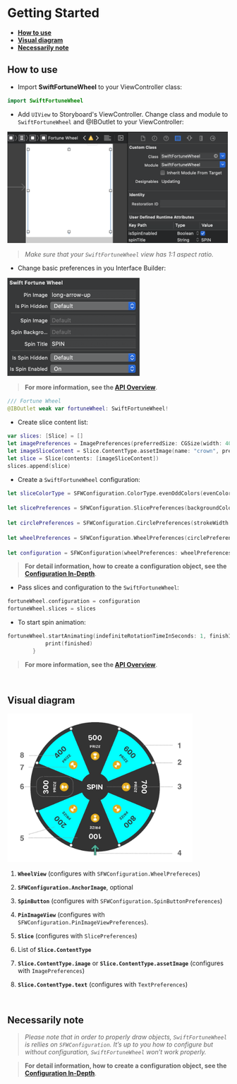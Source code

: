 # Getting Started
- [**How to use**](#how—to-use)
- [**Visual diagram**](#visual—diagram)
- [**Necessarily note**](#necessarily—note)

## How to use

- Import **SwiftFortuneWheel** to your ViewController class:

``` Swift
import SwiftFortuneWheel
```

- Add `UIView` to Storyboard's ViewController. Change class and module to `SwiftFortuneWheel` and @IBOutlet to your ViewController:

<img src="../Images/storyboard.png" width="500"/>

> _Make sure that your `SwiftFortuneWheel` view has 1:1 aspect ratio._

- Change basic preferences in you Interface Builder:


<img src="../Images/ibpreferences.png" width="300"/>

> **For more information, see the [API Overview](API_Overview.md)**.

``` Swift
/// Fortune Wheel
@IBOutlet weak var fortuneWheel: SwiftFortuneWheel!
```

- Create slice content list:

``` Swift
var slices: [Slice] = []
let imagePreferences = ImagePreferences(preferredSize: CGSize(width: 40, height: 40), verticalOffset: 40)
let imageSliceContent = Slice.ContentType.assetImage(name: "crown", preferenes: imagePreferences)
let slice = Slice(contents: [imageSliceContent])
slices.append(slice)
```

- Create a `SwiftFortuneWheel` configuration:


``` Swift
let sliceColorType = SFWConfiguration.ColorType.evenOddColors(evenColor: .black, oddColor: .cyan)

let slicePreferences = SFWConfiguration.SlicePreferences(backgroundColorType: sliceColorType, strokeWidth: 1, strokeColor: .black)

let circlePreferences = SFWConfiguration.CirclePreferences(strokeWidth: 10, strokeColor: .black)

let wheelPreferences = SFWConfiguration.WheelPreferences(circlePreferences: circlePreferences, slicePreferences: slicePreferences, startPosition: .bottom)

let configuration = SFWConfiguration(wheelPreferences: wheelPreferences)
```

> **For detail information, how to create a configuration object, see the [Configuration In-Depth](Configuration_indepth.md)**.

- Pass slices and configuration to the `SwiftFortuneWheel`:

``` Swift
fortuneWheel.configuration = configuration
fortuneWheel.slices = slices
```

- To start spin animation:

``` Swift
fortuneWheel.startAnimating(indefiniteRotationTimeInSeconds: 1, finishIndex: 0) { (finished) in
            print(finished)
        }
```

> **For more information, see the [API Overview](API_Overview.md)**.

</br>

## Visual diagram

<img src="../Images/diagram.jpg" width="420"/>

1. **`WheelView`** (configures with `SFWConfiguration.WheelPrefereces`)

2. **`SFWConfiguration.AnchorImage`**, optional

3. **`SpinButton`** (configures with `SFWConfiguration.SpinButtonPreferences`)

4. **`PinImageView`** (configures with `SFWConfiguration.PinImageViewPreferences`).

5. **`Slice`** (configures with `SlicePreferences`)

6. List of **`Slice.ContentType`**

7. **`Slice.ContentType.image`** or **`Slice.ContentType.assetImage`** (configures with `ImagePreferences`)

8. **`Slice.ContentType.text`** (configures with `TextPreferences`)

</br>

## Necessarily note

> _Please note that in order to properly draw objects, `SwiftFortuneWheel` is rellies on `SFWConfiguration`. It’s up to you how to configure but without configuration, `SwiftFortuneWheel` won’t work properly._

> **For detail information, how to create a configuration object, see the [Configuration In-Depth](Configuration_indepth.md)**.





